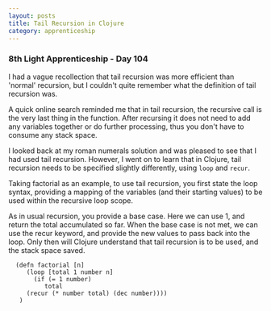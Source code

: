 ```yaml
---
layout: posts
title: Tail Recursion in Clojure
category: apprenticeship
---
```

### 8th Light Apprenticeship - Day 104


I had a vague recollection that tail recursion was more efficient than 'normal' recursion, but I couldn't quite remember what the definition of tail recursion was. 

<!--break--> 

A quick online search reminded me that in tail recursion, the recursive call is the very last thing in the function. After recursing it does not need to add any variables together or do further processing, thus you don't have to consume any stack space.

I looked back at my roman numerals solution and was pleased to see that I had used tail recursion. However, I went on to learn that in Clojure, tail recursion needs to be specified slightly differently, using `loop` and `recur`.

Taking factorial as an example, to use tail recursion, you first state the loop syntax, providing a mapping of the variables (and their starting values) to be used within the recursive loop scope.

As in usual recursion, you provide a base case. Here we can use 1, and return the total accumulated so far. When the base case is not met, we can use the recur keyword, and provide the new values to pass back into the loop.  Only then will Clojure understand that tail recursion is to be used, and the stack space saved.

      (defn factorial [n]
         (loop [total 1 number n]
           (if (= 1 number)
              total
         (recur (* number total) (dec number))))
       )
